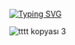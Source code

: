 [![Typing SVG](https://readme-typing-svg.demolab.com?font=Odibee+Sans&size=35&duration=3000&pause=100&color=5A5A5A&repeat=false&width=435&lines=Hey+you+!;I'm+Berat+Ridvan..;..an+iOS+Developer+;Let's+eat%2C+sleep+and+more+coding..;..and+more+smile.+%E3%83%83;We+can+do+that+mate+!+%F0%9F%A4%9C%F0%9F%8F%BB%F0%9F%A4%9B%F0%9F%8F%BB;Right%3F+)](https://git.io/typing-svg)

![tttt kopyası 3](https://github.com/beratridvanasilturk/beratridvanasilturk/assets/99040236/9e8165e7-5fd7-4480-be14-3ca26511b079)





<!--  ### My Stats:
[![Top Langs](https://github-readme-stats.vercel.app/api/top-langs/?username=beratridvanasilturk&layout=compact&theme=vision-friendly-dark)](https://github.com/anuraghazra/github-readme-stats)
 ___ [![GitHub Streak](https://github-readme-streak-stats.herokuapp.com?user=beratridvanasilturk&theme=dark&date_format=j%2Fn%5B%2FY%5D&mode=weekly&fire=FF0000&background=000000&currStreakNum=FFF300&stroke=FF0000C0&ring=00FFEB&sideNums=FF5959)](https://git.io/streak-stats)
 -->
